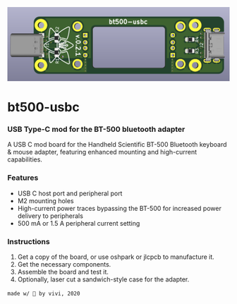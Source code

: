 ![PCB Preview](docs/preview.png)

# bt500-usbc
### USB Type-C mod for the BT-500 bluetooth adapter

A USB C mod board for the Handheld Scientific BT-500 Bluetooth keyboard & mouse adapter,
featuring enhanced mounting and high-current capabilities.

### Features
- USB C host port and peripheral port
- M2 mounting holes
- High-current power traces bypassing the BT-500 for increased power delivery to peripherals
- 500 mA or 1.5 A peripheral current setting

### Instructions
1. Get a copy of the board, or use oshpark or jlcpcb to manufacture it.
2. Get the necessary components.
3. Assemble the board and test it.
4. Optionally, laser cut a sandwich-style case for the adapter.

`made w/ 💜 by vivi, 2020`

